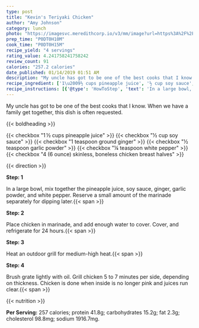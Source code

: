 ```yaml
---
type: post
title: "Kevin's Teriyaki Chicken"
author: "Amy Johnson"
category: lunch
photo: "https://imagesvc.meredithcorp.io/v3/mm/image?url=https%3A%2F%2Fimages.media-allrecipes.com%2Fuserphotos%2F245771.jpg"
prep_time: "P0DT0H10M"
cook_time: "P0DT0H15M"
recipe_yield: "4 servings"
rating_value: 4.241758241758242
review_count: 91
calories: "257.2 calories"
date_published: 01/14/2019 01:51 AM
description: "My uncle has got to be one of the best cooks that I know. When we have a family get together, this dish is often requested."
recipe_ingredient: ['1\u2009½ cups pineapple juice', '½ cup soy sauce', '1 teaspoon ground ginger', '½ teaspoon garlic powder', '¼ teaspoon white pepper', '4 (6 ounce) skinless, boneless chicken breast halves']
recipe_instructions: [{'@type': 'HowToStep', 'text': 'In a large bowl, mix together the pineapple juice, soy sauce, ginger, garlic powder, and white pepper. Reserve a small amount of the marinade separately for dipping later.\n'}, {'@type': 'HowToStep', 'text': 'Place chicken in marinade, and add enough water to cover. Cover, and refrigerate for 24 hours.\n'}, {'@type': 'HowToStep', 'text': 'Heat an outdoor grill for medium-high heat.\n'}, {'@type': 'HowToStep', 'text': 'Brush grate lightly with oil. Grill chicken 5 to 7 minutes per side, depending on thickness. Chicken is done when inside is no longer pink and juices run clear.\n'}]
---
```


My uncle has got to be one of the best cooks that I know. When we have a family get together, this dish is often requested. 

{{< boldheading >}}

{{< checkbox "1 ½ cups pineapple juice" >}}
{{< checkbox "½ cup soy sauce" >}}
{{< checkbox "1 teaspoon ground ginger" >}}
{{< checkbox "½ teaspoon garlic powder" >}}
{{< checkbox "¼ teaspoon white pepper" >}}
{{< checkbox "4 (6 ounce) skinless, boneless chicken breast halves" >}}


{{< direction >}}

**Step: 1**

In a large bowl, mix together the pineapple juice, soy sauce, ginger, garlic powder, and white pepper. Reserve a small amount of the marinade separately for dipping later.{{< span >}}

**Step: 2**

Place chicken in marinade, and add enough water to cover. Cover, and refrigerate for 24 hours.{{< span >}}

**Step: 3**

Heat an outdoor grill for medium-high heat.{{< span >}}

**Step: 4**

Brush grate lightly with oil. Grill chicken 5 to 7 minutes per side, depending on thickness. Chicken is done when inside is no longer pink and juices run clear.{{< span >}}

{{< nutrition >}}

**Per Serving:** 257 calories; protein 41.8g; carbohydrates 15.2g; fat 2.3g; cholesterol 98.8mg; sodium 1916.7mg.